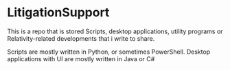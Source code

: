 # LitigationSupport
This is a repo that is stored Scripts, desktop applications, utility programs or Relativity-related developments that i write to share. 

Scripts are mostly written in Python, or sometimes PowerShell.
Desktop applications with UI are mostly written in Java or C#

